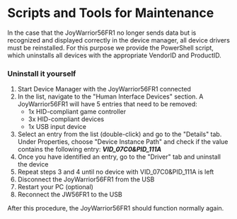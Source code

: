 # Scripts and Tools for Maintenance

In the case that the JoyWarrior56FR1 no longer sends data but is recognized and displayed correctly in the device manager, all device drivers must be reinstalled.
For this purpose we provide the PowerShell script, which uninstalls all devices with the appropriate VendorID and ProductID.

### Uninstall it yourself

1. Start Device Manager with the JoyWarrior56FR1 connected
2. In the list, navigate to the "Human Interface Devices" section. A JoyWarrior56FR1 will have 5 entries that need to be removed:
   - 1x HID-compliant game controller
   - 3x HID-compliant devices
   - 1x USB input device
3. Select an entry from the list (double-click) and go to the "Details" tab. Under Properties, choose "Device Instance Path" and check if the value contains the following entry: ***VID_07C0&PID_111A***
4. Once you have identified an entry, go to the "Driver" tab and uninstall the device
5. Repeat steps 3 and 4 until no device with VID_07C0&PID_111A is left
6. Disconnect the JoyWarrior56FR1 from the USB
7. Restart your PC (optional)
8. Reconnect the JW56FR1 to the USB

After this procedure, the JoyWarrior56FR1 should function normally again.
